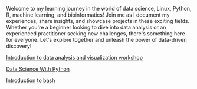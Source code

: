 Welcome to my learning journey in the world of data science, Linux, Python, R, machine learning, and bioinformatics! Join me as I document my experiences, share insights, and showcase projects in these exciting fields. Whether you're a beginner looking to dive into data analysis or an experienced practitioner seeking new challenges, there's something here for everyone. Let's explore together and unleash the power of data-driven discovery!

[Introduction to data analysis and visualization workshop](https://eyesoftruth.github.io/data-analysis-and-visualization-with-R/)

[Data Science With Python](https://eyesoftruth.github.io/Data-Science-With-Python/)

[Introduction to bash](https://eyesoftruth.github.io/bash-intro/)
